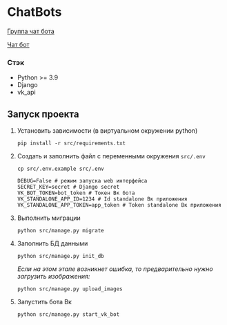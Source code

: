 # ChatBots

[Группа чат бота](https://vk.com/public213713593)


[Чат бот](https://vk.com/im?peers=c264_-197700721_169584462&sel=-213713593)


### Стэк
- Python >= 3.9
- Django
- vk_api

## Запуск проекта

1. Установить зависимости (в виртуальном окружении python)
    ```
    pip install -r src/requirements.txt
    ```
2. Создать и заполнить файл с переменными окружения `src/.env`
    ```
    cp src/.env.example src/.env
    ```
   
    ```
    DEBUG=False # режим запуска web интерфейса
    SECRET_KEY=secret # Django secret
    VK_BOT_TOKEN=bot_token # Токен Вк бота
    VK_STANDALONE_APP_ID=1234 # Id standalone Вк приложения
    VK_STANDALONE_APP_TOKEN=app_token # Token standalone Вк приложения
    ```
3. Выполнить миграции
   ```
   python src/manage.py migrate
   ```
4. Заполнить БД данными 
   ```
   python src/manage.py init_db
   ```
   _Если на этом этапе возникнет ошибка, то предварительно нужно загрузить изображения:_
   
   ```
   python src/manage.py upload_images
   ```

6. Запустить бота Вк
   ```
   python src/manage.py start_vk_bot
   ```